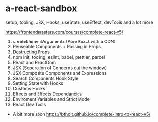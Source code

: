 # a-react-sandbox
setup, tooling, JSX, Hooks, useState, useEffect, devTools and a lot more

https://frontendmasters.com/courses/complete-react-v5/

1. createElementArguments (Pure React with a CDN)
2. Reuseable Components + Passing in Props
3. Destructing Props
4. npm init, tooling, eslint, babel, prettier, parcel
5. React and ReactDom
6. JSX (Seperation of Concerns out the window)
7. JSX Composite Components and Expressions
8. Search Components Hook Style
9. Setting State with Hooks
10. Customs Hooks
11. Effects and Effects Dependancies
12. Enviroment Variables and Strict Mode
13. React Dev Tools


+ A bit more soon
https://btholt.github.io/complete-intro-to-react-v5/
